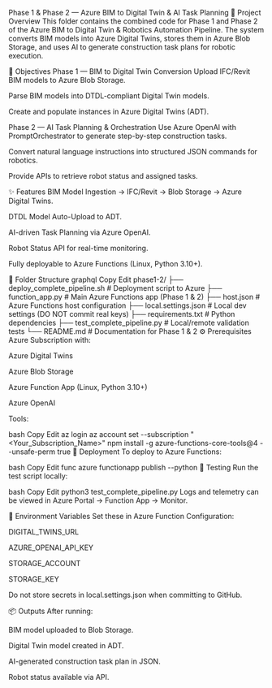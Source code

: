 Phase 1 & Phase 2 — Azure BIM to Digital Twin & AI Task Planning
📌 Project Overview
This folder contains the combined code for Phase 1 and Phase 2 of the Azure BIM to Digital Twin & Robotics Automation Pipeline.
The system converts BIM models into Azure Digital Twins, stores them in Azure Blob Storage, and uses AI to generate construction task plans for robotic execution.

🎯 Objectives
Phase 1 — BIM to Digital Twin Conversion
Upload IFC/Revit BIM models to Azure Blob Storage.

Parse BIM models into DTDL-compliant Digital Twin models.

Create and populate instances in Azure Digital Twins (ADT).

Phase 2 — AI Task Planning & Orchestration
Use Azure OpenAI with PromptOrchestrator to generate step-by-step construction tasks.

Convert natural language instructions into structured JSON commands for robotics.

Provide APIs to retrieve robot status and assigned tasks.

✨ Features
BIM Model Ingestion → IFC/Revit → Blob Storage → Azure Digital Twins.

DTDL Model Auto-Upload to ADT.

AI-driven Task Planning via Azure OpenAI.

Robot Status API for real-time monitoring.

Fully deployable to Azure Functions (Linux, Python 3.10+).

📂 Folder Structure
graphql
Copy
Edit
phase1-2/
├── deploy_complete_pipeline.sh      # Deployment script to Azure
├── function_app.py                   # Main Azure Functions app (Phase 1 & 2)
├── host.json                         # Azure Functions host configuration
├── local.settings.json               # Local dev settings (DO NOT commit real keys)
├── requirements.txt                  # Python dependencies
├── test_complete_pipeline.py         # Local/remote validation tests
└── README.md                         # Documentation for Phase 1 & 2
⚙️ Prerequisites
Azure Subscription with:

Azure Digital Twins

Azure Blob Storage

Azure Function App (Linux, Python 3.10+)

Azure OpenAI

Tools:

bash
Copy
Edit
az login
az account set --subscription "<Your_Subscription_Name>"
npm install -g azure-functions-core-tools@4 --unsafe-perm true
🚀 Deployment
To deploy to Azure Functions:

bash
Copy
Edit
func azure functionapp publish <your-function-app-name> --python
🧪 Testing
Run the test script locally:

bash
Copy
Edit
python3 test_complete_pipeline.py
Logs and telemetry can be viewed in Azure Portal → Function App → Monitor.

🔑 Environment Variables
Set these in Azure Function Configuration:

DIGITAL_TWINS_URL

AZURE_OPENAI_API_KEY

STORAGE_ACCOUNT

STORAGE_KEY

Do not store secrets in local.settings.json when committing to GitHub.

📦 Outputs
After running:

BIM model uploaded to Blob Storage.

Digital Twin model created in ADT.

AI-generated construction task plan in JSON.

Robot status available via API.
